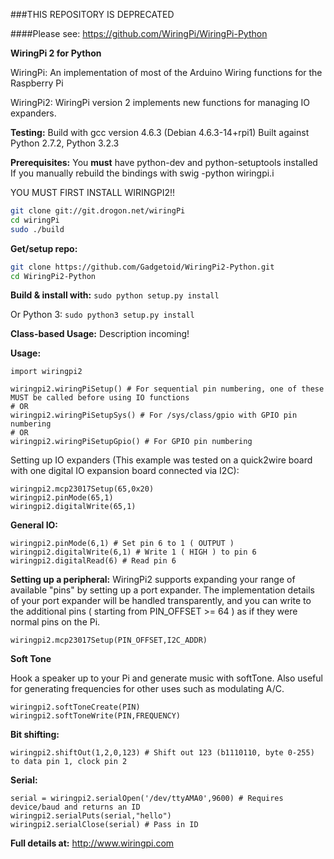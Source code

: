 ###THIS REPOSITORY IS DEPRECATED

####Please see: https://github.com/WiringPi/WiringPi-Python




**WiringPi 2 for Python**

WiringPi: An implementation of most of the Arduino Wiring
	functions for the Raspberry Pi

WiringPi2: WiringPi version 2 implements new functions for managing IO expanders.

**Testing:**
Build with gcc version 4.6.3 (Debian 4.6.3-14+rpi1)
Built against Python 2.7.2, Python 3.2.3

**Prerequisites:**
You **must** have python-dev and python-setuptools installed
If you manually rebuild the bindings with swig -python wiringpi.i

YOU MUST FIRST INSTALL WIRINGPI2!!
```bash
git clone git://git.drogon.net/wiringPi
cd wiringPi
sudo ./build
```

**Get/setup repo:**
```bash
git clone https://github.com/Gadgetoid/WiringPi2-Python.git
cd WiringPi2-Python
```

**Build & install with:**
`sudo python setup.py install`

Or Python 3:
`sudo python3 setup.py install`

**Class-based Usage:**
Description incoming!

**Usage:**

	import wiringpi2
	
	wiringpi2.wiringPiSetup() # For sequential pin numbering, one of these MUST be called before using IO functions
	# OR
	wiringpi2.wiringPiSetupSys() # For /sys/class/gpio with GPIO pin numbering
	# OR
	wiringpi2.wiringPiSetupGpio() # For GPIO pin numbering


Setting up IO expanders (This example was tested on a quick2wire board with one digital IO expansion board connected via I2C):

	wiringpi2.mcp23017Setup(65,0x20)
	wiringpi2.pinMode(65,1)
	wiringpi2.digitalWrite(65,1)

**General IO:**

	wiringpi2.pinMode(6,1) # Set pin 6 to 1 ( OUTPUT )
	wiringpi2.digitalWrite(6,1) # Write 1 ( HIGH ) to pin 6
	wiringpi2.digitalRead(6) # Read pin 6

**Setting up a peripheral:**
WiringPi2 supports expanding your range of available "pins" by setting up a port expander. The implementation details of
your port expander will be handled transparently, and you can write to the additional pins ( starting from PIN_OFFSET >= 64 )
as if they were normal pins on the Pi.

	wiringpi2.mcp23017Setup(PIN_OFFSET,I2C_ADDR)

**Soft Tone**

Hook a speaker up to your Pi and generate music with softTone. Also useful for generating frequencies for other uses such as modulating A/C.

	wiringpi2.softToneCreate(PIN)
	wiringpi2.softToneWrite(PIN,FREQUENCY)

**Bit shifting:**

	wiringpi2.shiftOut(1,2,0,123) # Shift out 123 (b1110110, byte 0-255) to data pin 1, clock pin 2

**Serial:**

	serial = wiringpi2.serialOpen('/dev/ttyAMA0',9600) # Requires device/baud and returns an ID
	wiringpi2.serialPuts(serial,"hello")
	wiringpi2.serialClose(serial) # Pass in ID

**Full details at:**
http://www.wiringpi.com
